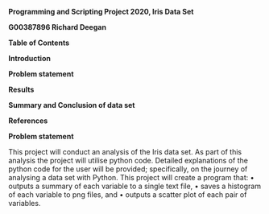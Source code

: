 **Programming and Scripting Project 2020, Iris Data Set**

**G00387896 Richard Deegan**

**Table of Contents**

 **Introduction**
  
 **Problem statement**
  
 **Results**
  
 **Summary and Conclusion of data set**
  
 **References**
  
   
  
  
 **Problem statement**
 
This project will conduct an analysis of the Iris data set. As part of this analysis the project will utilise python code. Detailed explanations of the python code for the user will be provided; specifically, on the journey of analysing a data set with Python. This project will create a program that:
  • outputs a summary of each variable to a single text file,
  • saves a histogram of each variable to png files, and
  • outputs a scatter plot of each pair of variables.

